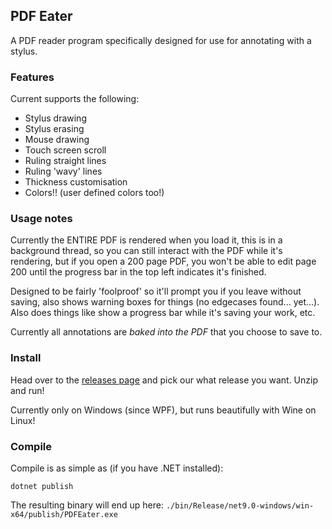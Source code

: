 ## PDF Eater

A PDF reader program specifically designed for use for annotating with a stylus.

### Features 

Current supports the following:

- Stylus drawing
- Stylus erasing
- Mouse drawing
- Touch screen scroll
- Ruling straight lines
- Ruling 'wavy' lines
- Thickness customisation
- Colors!! (user defined colors too!)

### Usage notes

Currently the ENTIRE PDF is rendered when you load it, this is in a background thread, so you can still interact with the PDF while it's rendering, 
but if you open a 200 page PDF, you won't be able to edit page 200 until the progress bar in the top left indicates it's finished.

Designed to be fairly 'foolproof' so it'll prompt you if you leave without saving, also shows warning boxes for things (no edgecases found... yet...). 
Also does things like show a progress bar while it's saving your work, etc.

Currently all annotations are *baked into the PDF* that you choose to save to.

### Install

Head over to the [releases page](https://github.com/Ash-Olorenshaw/PDF-Eater/releases) and pick our what release you want. Unzip and run!

Currently only on Windows (since WPF), but runs beautifully with Wine on Linux!

### Compile

Compile is as simple as (if you have .NET installed):
```nu-script
dotnet publish
```
The resulting binary will end up here: `./bin/Release/net9.0-windows/win-x64/publish/PDFEater.exe`

